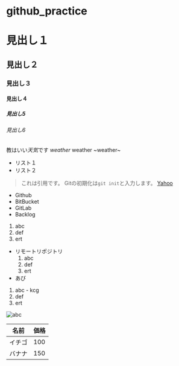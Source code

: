 # github_practice
# 見出し１
## 見出し２
### 見出し３
#### 見出し４
##### 見出し5
###### 見出し6

教はいい*天気*です
*weather*
weather
~weather~
- リスト１
- リスト２
>これは引用です。
Gitの初期化は`git init`と入力します。
[Yahoo](yahoo.co.jp)

- Github
- BitBucket
- GitLab
- Backlog

1. abc
2. def
3. ert

- リモートリポジトリ
  1. abc
  2. def
  3. ert
 - あび
  1. abc
    - kcg
  2. def
  3. ert
  
  ![abc](https://画像は別の場所にアップロード)
 
 名前 | 価格
 --- | ---
 イチゴ | 100
 バナナ | 150

